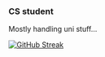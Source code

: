 ### CS student

Mostly handling uni stuff...


[![GitHub Streak](http://github-readme-streak-stats.herokuapp.com?user=eclips0r&theme=leafy&date_format=M%20j%5B%2C%20Y%5D)](https://git.io/streak-stats)
